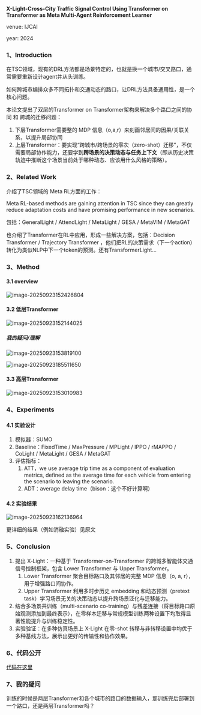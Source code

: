 **X-Light-Cross-City Traffic Signal Control Using Transformer on Transformer as Meta Multi-Agent Reinforcement Learner**

venue: IJCAI

year: 2024

### 1、Introduction

在TSC领域，现有的DRL方法都是场景特定的，也就是换一个城市/交叉路口，通常需要重新设计agent并从头训练。

如何跨城市编排众多不同拓扑和交通动态的路口，让DRL方法具备通用性，是一个核心问题。

本论文提出了双层的Transformer on Transformer架构来解决多个路口之间的协同 和 跨城的迁移问题：

1. 下层Transformer需要整的 MDP 信息（o,a,r）来刻画邻居间的因果/关联关系，以提升局部协同
2. 上层Transformer：要实现“跨城市/跨场景的零次（zero-shot）迁移”，不仅需要局部协作能力，还要学到**跨场景的决策动态与任务上下文**（即从历史决策轨迹中推断这个场景当前处于哪种动态、应该用什么风格的策略）。

### 2、Related Work

介绍了TSC领域的 Meta RL方面的工作：

Meta RL-based methods are gaining attention in TSC since they can greatly reduce adaptation costs and have promising performance in new scenarios. 

包括：GeneralLight / AttendLight / MetaLight / GESA / MetaVIM / MetaGAT 



也介绍了Transformer在RL中应用，形成一些解决方案，包括：Decision Transformer / Trajectory Transformer ，他们把RL的决策需求（下一个action）转化为类似NLP中下一个token的预测。还有TransformerLight...

### 3、Method

#### 3.1 overview

![image-20250923152426804](img/image-20250923152426804.png)

#### 3.2 低层Transformer

![image-20250923152144025](img/image-20250923152144025.png)

##### 我的疑问/理解

![image-20250923153819100](img/image-20250923153819100.png)

![image-20250923185511650](img/image-20250923185511650.png)

#### 3.3 高层Transformer

![image-20250923153010983](img/image-20250923153010983.png)

### 4、Experiments

#### 4.1 实验设计

1. 模拟器：SUMO
2. Baseline：FixedTime / MaxPressure / MPLight / IPPO / rMAPPO / CoLight / MetaLight / GESA / MetaGAT 
3. 评估指标：
   1. ATT，we use average trip time as a component of evaluation metrics, defined as the average time for each vehicle from entering the scenario to leaving the scenario. 
   2. ADT：average delay time（bison：这个不好计算啊）

#### 4.2 实验结果

![image-20250923162136964](img/image-20250923162136964.png)

更详细的结果（例如消融实验）见原文

### 5、Conclusion

1. 提出 X‑Light：一种基于 Transformer-on-Transformer 的跨城多智能体交通信号控制框架，包含 Lower Transformer 与 Upper Transformer。
   1. Lower Transformer 聚合目标路口及其邻居的完整 MDP 信息（o, a, r），用于增强路口间协作。
   2. Upper Transformer 利用多时步历史 embedding 和动态预测（pretext task）学习场景无关的决策动态以提升跨场景泛化与迁移能力。
2. 结合多场景共训练（multi-scenario co-training）与残差连接（将目标路口原始观测添加到最终表示），在零样本迁移与常规模型训练两种设置下均取得显著性能提升与训练稳定性。
3. 实验验证：在多种仿真场景上 X‑Light 在零-shot 转移与非转移设置中均优于多种基线方法，展示出更好的传输性和协作效果。

### 6、代码公开

[代码在这里](https://github.com/jianghaoyuan1994/X-Light)

### 7、我的疑问

训练的时候是两层Transformer和各个城市的路口的数据输入，那训练完后部署到一个路口，还是两层Transformer吗？
